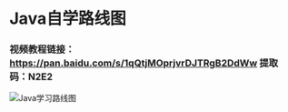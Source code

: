 # Java自学路线图

### 视频教程链接：https://pan.baidu.com/s/1qQtjMOprjvrDJTRgB2DdWw 提取码：N2E2

![Java学习路线图](https://img-blog.csdn.net/20181010171955708?watermark/2/text/aHR0cHM6Ly9ibG9nLmNzZG4ubmV0L2E3MjQ4ODg=/font/5a6L5L2T/fontsize/400/fill/I0JBQkFCMA==/dissolve/70)
